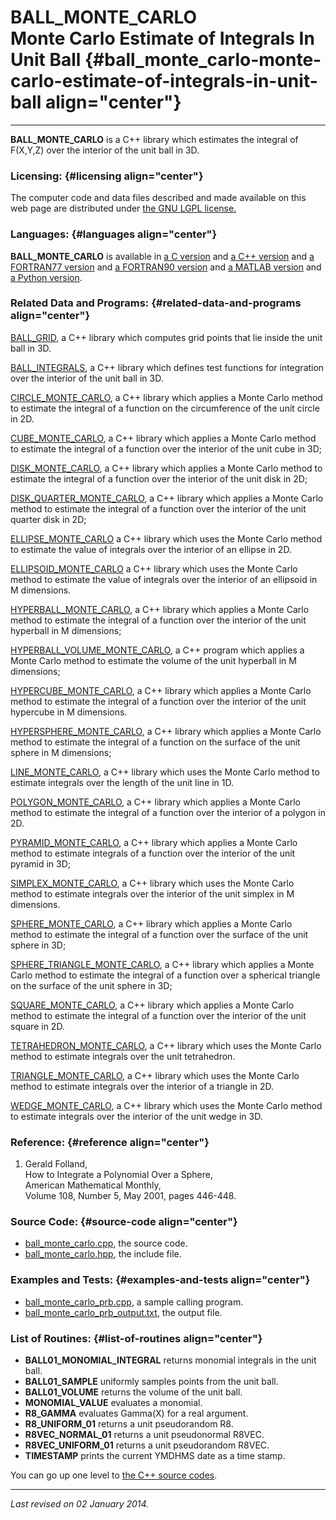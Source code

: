 BALL\_MONTE\_CARLO\
Monte Carlo Estimate of Integrals In Unit Ball {#ball_monte_carlo-monte-carlo-estimate-of-integrals-in-unit-ball align="center"}
==============================================

------------------------------------------------------------------------

**BALL\_MONTE\_CARLO** is a C++ library which estimates the integral of
F(X,Y,Z) over the interior of the unit ball in 3D.

### Licensing: {#licensing align="center"}

The computer code and data files described and made available on this
web page are distributed under [the GNU LGPL
license.](../../txt/gnu_lgpl.txt)

### Languages: {#languages align="center"}

**BALL\_MONTE\_CARLO** is available in [a C
version](../../c_src/ball_monte_carlo/ball_monte_carlo.md) and [a C++
version](../../master/ball_monte_carlo/ball_monte_carlo.md) and [a
FORTRAN77 version](../../f77_src/ball_monte_carlo/ball_monte_carlo.md)
and [a FORTRAN90
version](../../f_src/ball_monte_carlo/ball_monte_carlo.md) and [a
MATLAB version](../../m_src/ball_monte_carlo/ball_monte_carlo.md) and
[a Python version](../../py_src/ball_monte_carlo/ball_monte_carlo.md).

### Related Data and Programs: {#related-data-and-programs align="center"}

[BALL\_GRID](../../master/ball_grid/ball_grid.md), a C++ library
which computes grid points that lie inside the unit ball in 3D.

[BALL\_INTEGRALS](../../master/ball_integrals/ball_integrals.md), a
C++ library which defines test functions for integration over the
interior of the unit ball in 3D.

[CIRCLE\_MONTE\_CARLO](../../master/circle_monte_carlo/circle_monte_carlo.md),
a C++ library which applies a Monte Carlo method to estimate the
integral of a function on the circumference of the unit circle in 2D.

[CUBE\_MONTE\_CARLO](../../master/cube_monte_carlo/cube_monte_carlo.md),
a C++ library which applies a Monte Carlo method to estimate the
integral of a function over the interior of the unit cube in 3D;

[DISK\_MONTE\_CARLO](../../master/disk_monte_carlo/disk_monte_carlo.md),
a C++ library which applies a Monte Carlo method to estimate the
integral of a function over the interior of the unit disk in 2D;

[DISK\_QUARTER\_MONTE\_CARLO](../../master/disk_quarter_monte_carlo/disk_quarter_monte_carlo.md),
a C++ library which applies a Monte Carlo method to estimate the
integral of a function over the interior of the unit quarter disk in 2D;

[ELLIPSE\_MONTE\_CARLO](../../master/ellipse_monte_carlo/ellipse_monte_carlo.md)
a C++ library which uses the Monte Carlo method to estimate the value of
integrals over the interior of an ellipse in 2D.

[ELLIPSOID\_MONTE\_CARLO](../../master/ellipsoid_monte_carlo/ellipsoid_monte_carlo.md)
a C++ library which uses the Monte Carlo method to estimate the value of
integrals over the interior of an ellipsoid in M dimensions.

[HYPERBALL\_MONTE\_CARLO](../../master/hyperball_monte_carlo/hyperball_monte_carlo.md),
a C++ library which applies a Monte Carlo method to estimate the
integral of a function over the interior of the unit hyperball in M
dimensions;

[HYPERBALL\_VOLUME\_MONTE\_CARLO](../../master/hyperball_volume_monte_carlo/hyperball_volume_monte_carlo.md),
a C++ program which applies a Monte Carlo method to estimate the volume
of the unit hyperball in M dimensions;

[HYPERCUBE\_MONTE\_CARLO](../../master/hypercube_monte_carlo/hypercube_monte_carlo.md),
a C++ library which applies a Monte Carlo method to estimate the
integral of a function over the interior of the unit hypercube in M
dimensions.

[HYPERSPHERE\_MONTE\_CARLO](../../master/hypersphere_monte_carlo/hypersphere_monte_carlo.md),
a C++ library which applies a Monte Carlo method to estimate the
integral of a function on the surface of the unit sphere in M
dimensions;

[LINE\_MONTE\_CARLO](../../master/line_monte_carlo/line_monte_carlo.md),
a C++ library which uses the Monte Carlo method to estimate integrals
over the length of the unit line in 1D.

[POLYGON\_MONTE\_CARLO](../../master/polygon_monte_carlo/polygon_monte_carlo.md),
a C++ library which applies a Monte Carlo method to estimate the
integral of a function over the interior of a polygon in 2D.

[PYRAMID\_MONTE\_CARLO](../../master/pyramid_monte_carlo/pyramid_monte_carlo.md),
a C++ library which applies a Monte Carlo method to estimate integrals
of a function over the interior of the unit pyramid in 3D;

[SIMPLEX\_MONTE\_CARLO](../../master/simplex_monte_carlo/simplex_monte_carlo.md),
a C++ library which uses the Monte Carlo method to estimate integrals
over the interior of the unit simplex in M dimensions.

[SPHERE\_MONTE\_CARLO](../../master/sphere_monte_carlo/sphere_monte_carlo.md),
a C++ library which applies a Monte Carlo method to estimate the
integral of a function over the surface of the unit sphere in 3D;

[SPHERE\_TRIANGLE\_MONTE\_CARLO](../../master/sphere_triangle_monte_carlo/sphere_triangle_monte_carlo.md),
a C++ library which applies a Monte Carlo method to estimate the
integral of a function over a spherical triangle on the surface of the
unit sphere in 3D;

[SQUARE\_MONTE\_CARLO](../../master/square_monte_carlo/square_monte_carlo.md),
a C++ library which applies a Monte Carlo method to estimate the
integral of a function over the interior of the unit square in 2D.

[TETRAHEDRON\_MONTE\_CARLO](../../master/tetrahedron_monte_carlo/tetrahedron_monte_carlo.md),
a C++ library which uses the Monte Carlo method to estimate integrals
over the unit tetrahedron.

[TRIANGLE\_MONTE\_CARLO](../../master/triangle_monte_carlo/triangle_monte_carlo.md),
a C++ library which uses the Monte Carlo method to estimate integrals
over the interior of a triangle in 2D.

[WEDGE\_MONTE\_CARLO](../../master/wedge_monte_carlo/wedge_monte_carlo.md),
a C++ library which uses the Monte Carlo method to estimate integrals
over the interior of the unit wedge in 3D.

### Reference: {#reference align="center"}

1.  Gerald Folland,\
    How to Integrate a Polynomial Over a Sphere,\
    American Mathematical Monthly,\
    Volume 108, Number 5, May 2001, pages 446-448.

### Source Code: {#source-code align="center"}

-   [ball\_monte\_carlo.cpp](ball_monte_carlo.cpp), the source code.
-   [ball\_monte\_carlo.hpp](ball_monte_carlo.hpp), the include file.

### Examples and Tests: {#examples-and-tests align="center"}

-   [ball\_monte\_carlo\_prb.cpp](ball_monte_carlo_prb.cpp), a sample
    calling program.
-   [ball\_monte\_carlo\_prb\_output.txt](ball_monte_carlo_prb_output.txt),
    the output file.

### List of Routines: {#list-of-routines align="center"}

-   **BALL01\_MONOMIAL\_INTEGRAL** returns monomial integrals in the
    unit ball.
-   **BALL01\_SAMPLE** uniformly samples points from the unit ball.
-   **BALL01\_VOLUME** returns the volume of the unit ball.
-   **MONOMIAL\_VALUE** evaluates a monomial.
-   **R8\_GAMMA** evaluates Gamma(X) for a real argument.
-   **R8\_UNIFORM\_01** returns a unit pseudorandom R8.
-   **R8VEC\_NORMAL\_01** returns a unit pseudonormal R8VEC.
-   **R8VEC\_UNIFORM\_01** returns a unit pseudorandom R8VEC.
-   **TIMESTAMP** prints the current YMDHMS date as a time stamp.

You can go up one level to [the C++ source codes](../cpp_src.md).

------------------------------------------------------------------------

*Last revised on 02 January 2014.*
